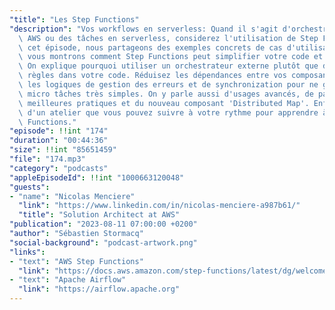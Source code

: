 ```yaml
---
"title": "Les Step Functions"
"description": "Vos workflows en serverless: Quand il s'agit d'orchestrer des services\
  \ AWS ou des tâches en serverless, considerez l'utilisation de Step Functions. Dans\
  \ cet épisode, nous partageons des exemples concrets de cas d'utilisation et nous\
  \ vous montrons comment Step Functions peut simplifier votre code et vos applications.\
  \ On explique pourquoi utiliser un orchestrateur externe plutôt que de coder des\
  \ règles dans votre code. Réduisez les dépendances entre vos composants et sortez\
  \ les logiques de gestion des erreurs et de synchronization pour ne garder que des\
  \ micro tâches très simples. On y parle aussi d'usages avancés, de patterns, de\
  \ meilleures pratiques et du nouveau composant 'Distributed Map'. Enfin, on parle\
  \ d'un atelier que vous pouvez suivre à votre rythme pour apprendre à utiliser Step\
  \ Functions."
"episode": !!int "174"
"duration": "00:44:36"
"size": !!int "85651459"
"file": "174.mp3"
"category": "podcasts"
"appleEpisodeId": !!int "1000663120048"
"guests":
- "name": "Nicolas Menciere"
  "link": "https://www.linkedin.com/in/nicolas-menciere-a987b61/"
  "title": "Solution Architect at AWS"
"publication": "2023-08-11 07:00:00 +0200"
"author": "Sébastien Stormacq"
"social-background": "podcast-artwork.png"
"links":
- "text": "AWS Step Functions"
  "link": "https://docs.aws.amazon.com/step-functions/latest/dg/welcome.html"
- "text": "Apache Airflow"
  "link": "https://airflow.apache.org"
---
```

